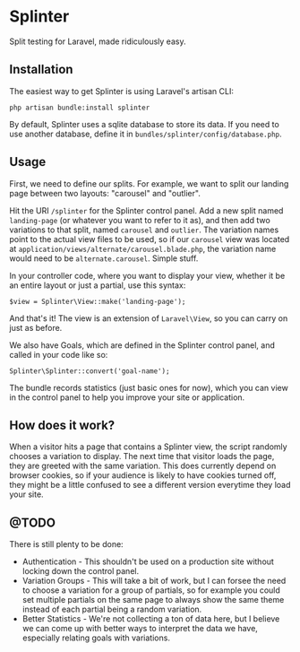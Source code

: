# Splinter
Split testing for Laravel, made ridiculously easy.

## Installation

The easiest way to get Splinter is using Laravel's artisan CLI:

	php artisan bundle:install splinter

By default, Splinter uses a sqlite database to store its data. If you need to use another database, define it in `bundles/splinter/config/database.php`.


## Usage

First, we need to define our splits. For example, we want to split our landing page between two layouts: "carousel" and "outlier".

Hit the URI `/splinter` for the Splinter control panel. Add a new split named `landing-page` (or whatever you want to refer to it as), and then add two variations to that split, named `carousel` and `outlier`. The variation names point to the actual view files to be used, so if our `carousel` view was located at `application/views/alternate/carousel.blade.php`, the variation name would need to be `alternate.carousel`. Simple stuff.

In your controller code, where you want to display your view, whether it be an entire layout or just a partial, use this syntax:

	$view = Splinter\View::make('landing-page');

And that's it! The view is an extension of `Laravel\View`, so you can carry on just as before.

We also have Goals, which are defined in the Splinter control panel, and called in your code like so:

	Splinter\Splinter::convert('goal-name');

The bundle records statistics (just basic ones for now), which you can view in the control panel to help you improve your site or application.


## How does it work?

When a visitor hits a page that contains a Splinter view, the script randomly chooses a variation to display. The next time that visitor loads the page, they are greeted with the same variation. This does currently depend on browser cookies, so if your audience is likely to have cookies turned off, they might be a little confused to see a different version everytime they load your site.


## @TODO

There is still plenty to be done:

 - Authentication - This shouldn't be used on a production site without locking down the control panel.
 - Variation Groups - This will take a bit of work, but I can forsee the need to choose a variation for a group of partials, so for example you could set multiple partials on the same page to always show the same theme instead of each partial being a random variation.
 - Better Statistics - We're not collecting a ton of data here, but I believe we can come up with better ways to interpret the data we have, especially relating goals with variations.